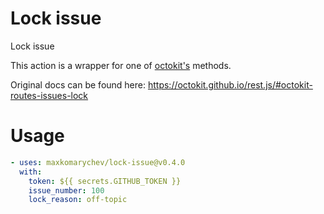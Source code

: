 # Lock issue

Lock issue

This action is a wrapper for one of [octokit's](https://octokit.github.io/rest.js) methods.

Original docs can be found here: https://octokit.github.io/rest.js/#octokit-routes-issues-lock

# Usage

```yaml
- uses: maxkomarychev/lock-issue@v0.4.0
  with:
    token: ${{ secrets.GITHUB_TOKEN }}
    issue_number: 100
    lock_reason: off-topic
```
